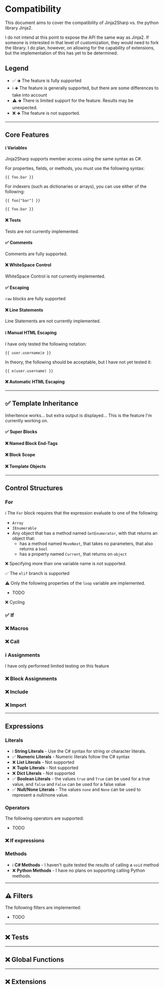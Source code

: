 ﻿# Compatibility

This document aims to cover the compatibility of Jinja2Sharp vs. the python library Jinja2.

I do not intend at this point to expose the API the same way as Jinja2.  If someone is interested in that level of customization, they would need to fork the library.  I do plan, however, on allowing for the capability of extensions, but the implementation of this has yet to be determined.

## Legend

- ✅ 🡺 The feature is fully supported
- ℹ️ 🡺 The feature is generally supported, but there are some differences to take into account
- ⚠️ 🡺 There is limited support for the feature.  Results may be unexpected.
- ❌ 🡺 The feature is not supported.

----

## Core Features

#### ℹ️ Variables 

Jinja2Sharp supports member access using the same syntax as C#.  

For properties, fields, or methods, you must use the following syntax:

`{{ foo.bar }}`

For indexers (such as dictionaries or arrays), you can use either of the following:

`{{ foo["bar"] }}`

`{{ foo.bar }}`


#### ❌ Tests 

Tests are not currently implemented.

#### ✅ Comments 

Comments are fully supported.

#### ❌ WhiteSpace Control 

WhiteSpace Control is not currently implemented.

#### ✅ Escaping 

`raw` blocks are fully supported

#### ❌ Line Statements 

Line Statements are not currently implemented.

#### ℹ️ Manual HTML Escaping 

I have only tested the following notation:

`{{ user.username|e }}`

In theory, the following should be acceptable, but I have not yet tested it:

`{{ e(user.username) }}`

#### ❌ Automatic HTML Escaping 

----

## ✅ Template Inheritance 

Inheritence works... but extra output is displayed...  This is the feature I'm currently working on.

#### ✅ Super Blocks 

#### ❌ Named Block End-Tags 

#### ❌ Block Scope 

#### ❌ Template Objects

----

## Control Structures

### For

ℹ️ The `For` block requires that the expression evaluate to one of the following: 

- `Array`
- `IEnumerable`
- Any object that has a method named `GetEnumerator`, with that returns an object that:
    - has a method named `MoveNext`, that takes no parameters, that also returns a `bool`
    - has a property named `Current`, that returns on `object`

❌ Specifying more than one variable name is not supported.

✅ The `elif` branch is supported

⚠️ Only the following properties of the `loop` variable are implemented.

- TODO

❌ Cycling

### ✅ If

### ❌ Macros

### ❌ Call

### ℹ️ Assignments

I have only performed limited testing on this feature

### ❌ Block Assignments

### ❌ Include

### ❌ Import

----

## Expressions

### Literals

- ℹ️ **String Literals** - Use the C# syntax for string or character literals.
- ✅ **Numeric Literals** - Numeric literals follow the C# syntax
- ❌ **List Literals** - Not supported
- ❌ **Tuple Literals** - Not supported
- ❌ **Dict Literals** - Not supported
- ✅ **Boolean Literals** - the values `true` and `True` can be used for a true value, and `false` and `False` can be used for a false value
- ✅ **Null/None Literals** - The values `none` and `None` can be used to represent a null/none value.

### Operators

The following operators are supported:

- TODO

### ❌ If expressions

### Methods

- ℹ️ **C# Methods** - I haven't quite tested the results of calling a `void` method
- ❌ **Python Methods** - I have no plans on supporting calling Python methods.


----

## ⚠️ Filters

 The following filters are implemented:

- TODO

----

## ❌ Tests

----

## ❌ Global Functions

----

## ❌ Extensions
